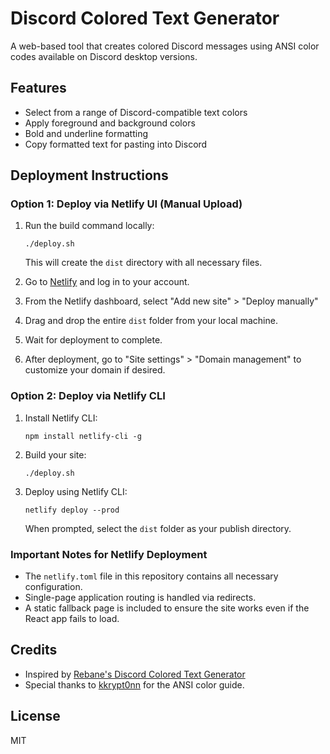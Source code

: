 # Discord Colored Text Generator

A web-based tool that creates colored Discord messages using ANSI color codes available on Discord desktop versions.

## Features
- Select from a range of Discord-compatible text colors
- Apply foreground and background colors
- Bold and underline formatting
- Copy formatted text for pasting into Discord

## Deployment Instructions

### Option 1: Deploy via Netlify UI (Manual Upload)
1. Run the build command locally:
   ```
   ./deploy.sh
   ```
   This will create the `dist` directory with all necessary files.

2. Go to [Netlify](https://app.netlify.com/) and log in to your account.

3. From the Netlify dashboard, select "Add new site" > "Deploy manually"

4. Drag and drop the entire `dist` folder from your local machine.

5. Wait for deployment to complete.

6. After deployment, go to "Site settings" > "Domain management" to customize your domain if desired.

### Option 2: Deploy via Netlify CLI
1. Install Netlify CLI:
   ```
   npm install netlify-cli -g
   ```

2. Build your site:
   ```
   ./deploy.sh
   ```

3. Deploy using Netlify CLI:
   ```
   netlify deploy --prod
   ```
   When prompted, select the `dist` folder as your publish directory.

### Important Notes for Netlify Deployment
- The `netlify.toml` file in this repository contains all necessary configuration.
- Single-page application routing is handled via redirects.
- A static fallback page is included to ensure the site works even if the React app fails to load.

## Credits
- Inspired by [Rebane's Discord Colored Text Generator](https://rebane2001.com/discord-colored-text-generator/)
- Special thanks to [kkrypt0nn](https://gist.github.com/kkrypt0nn/a02506f3712ff2d1c8ca7c9e0aed7c06) for the ANSI color guide.

## License
MIT